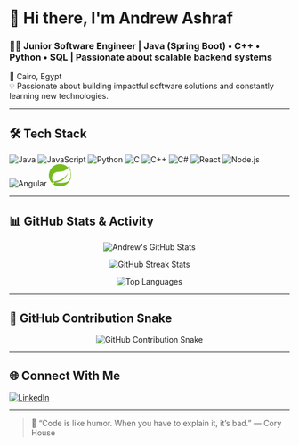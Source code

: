 # 👋 Hi there, I'm Andrew Ashraf

### 🧑‍💻 Junior Software Engineer | Java (Spring Boot) • C++ • Python • SQL | Passionate about scalable backend systems
📍 Cairo, Egypt  
💡 Passionate about building impactful software solutions and constantly learning new technologies.

---


## 🛠 Tech Stack

<p align="left">
  <img src="https://cdn.jsdelivr.net/gh/devicons/devicon/icons/java/java-original.svg" alt="Java" width="40" height="40"/>
  <img src="https://cdn.jsdelivr.net/gh/devicons/devicon/icons/javascript/javascript-original.svg" alt="JavaScript" width="40" height="40"/>
  <img src="https://cdn.jsdelivr.net/gh/devicons/devicon/icons/python/python-original.svg" alt="Python" width="40" height="40"/>
  <img src="https://cdn.jsdelivr.net/gh/devicons/devicon/icons/c/c-original.svg" alt="C" width="40" height="40"/>
  <img src="https://cdn.jsdelivr.net/gh/devicons/devicon/icons/cplusplus/cplusplus-original.svg" alt="C++" width="40" height="40"/>
  <img src="https://cdn.jsdelivr.net/gh/devicons/devicon/icons/csharp/csharp-original.svg" alt="C#" width="40" height="40"/>
  <img src="https://cdn.jsdelivr.net/gh/devicons/devicon/icons/react/react-original.svg" alt="React" width="40" height="40"/>
  <img src="https://cdn.jsdelivr.net/gh/devicons/devicon/icons/nodejs/nodejs-original.svg" alt="Node.js" width="40" height="40"/>
  <img src="https://cdn.jsdelivr.net/gh/devicons/devicon/icons/angularjs/angularjs-original.svg" alt="Angular" width="40" height="40"/>
  <img src="https://raw.githubusercontent.com/devicons/devicon/master/icons/spring/spring-original.svg" alt="Spring Boot" width="40" height="40"/>
</p>


---

## 📊 GitHub Stats & Activity

<p align="center">
  <img src="https://github-readme-stats.vercel.app/api?username=AndrewAshraf&show_icons=true&hide_border=true&rank_icon=github&theme=transparent&hide_title=false" alt="Andrew's GitHub Stats" />
</p>

<p align="center">
  <img src="https://streak-stats.demolab.com/?user=AndrewAshraf&theme=transparent" alt="GitHub Streak Stats" />
</p>

<p align="center">
  <img src="https://github-readme-stats.vercel.app/api/top-langs/?username=AndrewAshraf&layout=compact&theme=transparent&hide_border=true" alt="Top Languages" />
</p>

---
## 🐍 GitHub Contribution Snake

<p align="center">
  <img src="https://raw.githubusercontent.com/Andrewashraf-dev/Andrewashraf-dev/output/github-contribution-grid-snake.svg" alt="GitHub Contribution Snake" />
</p>

---


## 🌐 Connect With Me

<a href="https://www.linkedin.com/in/andrewashraf-/" target="_blank">
  <img src="https://cdn.jsdelivr.net/gh/devicons/devicon/icons/linkedin/linkedin-original.svg" width="30" height="30" alt="LinkedIn"/>
</a>

---

> 💬 “Code is like humor. When you have to explain it, it’s bad.” — Cory House
